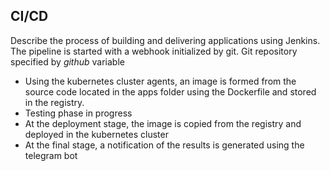 ## CI/CD

Describe the process of building and delivering applications using Jenkins.
The pipeline is started with a webhook initialized by git. Git repository specified by _github_ variable <br>

- Using the kubernetes cluster agents, an image is formed from the source code located in the apps folder using the Dockerfile and stored in the registry.
- Testing phase in progress
- At the deployment stage, the image is copied from the registry and deployed in the kubernetes cluster
- At the final stage, a notification of the results is generated using the telegram bot
